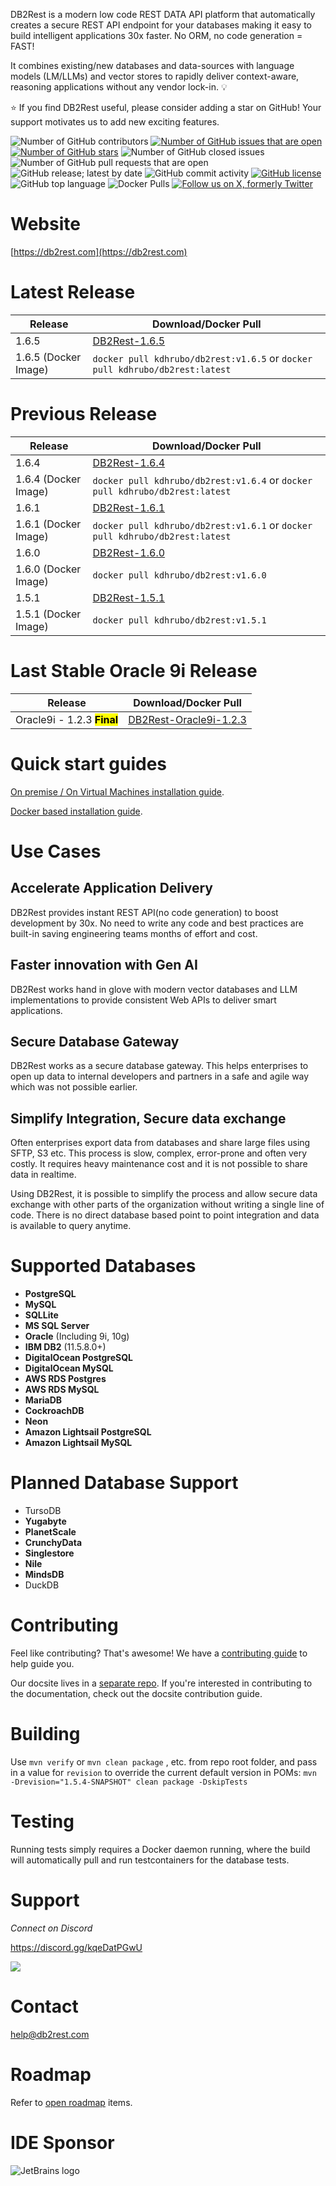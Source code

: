 DB2Rest is a modern low code REST DATA API platform that automatically creates a secure REST API endpoint
for your databases making it easy to build intelligent applications 30x faster.  No ORM, no code generation = FAST!
 
It combines existing/new databases and data-sources with language models (LM/LLMs) and vector stores to rapidly 
deliver context-aware, reasoning applications without any vendor lock-in. :bulb:

:star: If you find DB2Rest useful, please consider adding a star on GitHub! Your support motivates us to add new exciting features.


![Number of GitHub contributors](https://img.shields.io/github/contributors/kdhrubo/db2rest)
[![Number of GitHub issues that are open](https://img.shields.io/github/issues/kdhrubo/db2rest)](https://github.com/kdhrubo/db2rest/issues)
[![Number of GitHub stars](https://img.shields.io/github/stars/kdhrubo/db2rest)](https://github.com/kdhrubo/db2rest/stargazers)
![Number of GitHub closed issues](https://img.shields.io/github/issues-closed/kdhrubo/db2rest)
![Number of GitHub pull requests that are open](https://img.shields.io/github/issues-pr-raw/kdhrubo/db2rest)
![GitHub release; latest by date](https://img.shields.io/github/v/release/kdhrubo/db2rest)
![GitHub commit activity](https://img.shields.io/github/commit-activity/m/kdhrubo/db2rest)
[![GitHub license](https://img.shields.io/github/license/kdhrubo/db2rest)](https://github.com/kdhrubo/db2rest)
![GitHub top language](https://img.shields.io/github/languages/top/kdhrubo/db2rest)
![Docker Pulls](https://img.shields.io/docker/pulls/kdhrubo/db2rest)
[![Follow us on X, formerly Twitter](https://img.shields.io/twitter/follow/db2rest?style=social)](https://twitter.com/db2rest)

# Website

[https://db2rest.com](https://db2rest.com)

# Latest Release

| Release              | Download/Docker Pull                                                             |
|----------------------|----------------------------------------------------------------------------------|
| 1.6.5                | [DB2Rest-1.6.5](https://download.db2rest.com/db2rest-1.6.5.jar)                  |
| 1.6.5 (Docker Image) | ` docker pull kdhrubo/db2rest:v1.6.5 ` or ` docker pull kdhrubo/db2rest:latest ` |


# Previous Release

| Release              | Download/Docker Pull                                                             |
|----------------------|----------------------------------------------------------------------------------|
| 1.6.4                | [DB2Rest-1.6.4](https://download.db2rest.com/db2rest-1.6.4.jar)                  |
| 1.6.4 (Docker Image) | ` docker pull kdhrubo/db2rest:v1.6.4 ` or ` docker pull kdhrubo/db2rest:latest ` |
| 1.6.1                | [DB2Rest-1.6.1](https://download.db2rest.com/db2rest-1.6.1.jar)                  |
| 1.6.1 (Docker Image) | ` docker pull kdhrubo/db2rest:v1.6.1 ` or ` docker pull kdhrubo/db2rest:latest ` |
| 1.6.0                | [DB2Rest-1.6.0](https://download.db2rest.com/db2rest-1.6.0.jar)                  |
| 1.6.0 (Docker Image) | ` docker pull kdhrubo/db2rest:v1.6.0 `                                           |
| 1.5.1                | [DB2Rest-1.5.1](https://download.db2rest.com/db2rest-1.5.1.jar)                  |
| 1.5.1 (Docker Image) | ` docker pull kdhrubo/db2rest:v1.5.1 `                                           |

# Last Stable Oracle 9i Release

| Release                                    | Download/Docker Pull                                                              |
|--------------------------------------------|-----------------------------------------------------------------------------------|
| Oracle9i - 1.2.3 <b><mark>Final</mark></b> | [DB2Rest-Oracle9i-1.2.3](https://download.db2rest.com/db2rest-oracle9i-1.2.3.jar) |

# Quick start guides

[On premise / On Virtual Machines installation guide](https://db2rest.com/docs/intro).

[Docker based installation guide](https://db2rest.com/docs/run-db2rest-on-docker).


# Use Cases 

## Accelerate Application Delivery

DB2Rest provides instant REST API(no code generation) to boost development by 30x. No need to write any code and best practices are built-in saving engineering teams
months of effort and cost. 

## Faster innovation with Gen AI

DB2Rest works hand in glove with modern vector databases and LLM implementations to provide consistent Web APIs to deliver smart applications.

## Secure Database Gateway

DB2Rest works as a secure database gateway. This helps enterprises to open up data to internal developers and partners in a safe and agile way which was not possible earlier.

## Simplify Integration, Secure data exchange

Often enterprises export data from databases and share large files using SFTP, S3 etc. This process is slow, complex, error-prone and often very costly.
It requires heavy maintenance cost and it is not possible to share data in realtime. 

Using DB2Rest, it is possible to simplify the process and allow secure data exchange with other parts of the organization without 
writing a single line of code. There is no direct database based point to point integration and data is available to query anytime. 


# Supported Databases

- **PostgreSQL**
- **MySQL**
- **SQLLite**
- **MS SQL Server**
- **Oracle**  (Including 9i, 10g)
- **IBM DB2** (11.5.8.0+)
- **DigitalOcean PostgreSQL**
- **DigitalOcean MySQL**
- **AWS RDS Postgres**
- **AWS RDS MySQL**
- **MariaDB**
- **CockroachDB**
- **Neon**
- **Amazon Lightsail PostgreSQL**
- **Amazon Lightsail MySQL**

# Planned Database Support

- TursoDB
- **Yugabyte**
- **PlanetScale**
- **CrunchyData**
- **Singlestore**
- **Nile** 
- **MindsDB**
- DuckDB


# Contributing
Feel like contributing? That's awesome! We have a [contributing guide](https://github.com/9tigerio/db2rest/blob/master/CONTRIBUTING.md) to help guide you.

Our docsite lives in a [separate repo](https://github.com/9tigerio/db2rest-web). If you're interested in contributing to the documentation, check out the docsite contribution guide.

# Building
Use `mvn verify` or `mvn clean package` , etc. from repo root folder, and pass in a value for `revision` to override the current default version in POMs:
`mvn -Drevision="1.5.4-SNAPSHOT" clean package -DskipTests`

# Testing
Running tests simply requires a Docker daemon running, where the build will automatically pull and run testcontainers for the database tests.


# Support

*Connect on Discord*

https://discord.gg/kqeDatPGwU

[![](https://dcbadge.vercel.app/api/server/kqeDatPGwU?theme=discord)](https://discord.gg/kqeDatPGwU)

# Contact

<help@db2rest.com>


# Roadmap

Refer to [open roadmap](https://db2rest.com/roadmap/) items.

# IDE Sponsor

![JetBrains logo](https://resources.jetbrains.com/storage/products/company/brand/logos/jetbrains.svg)


